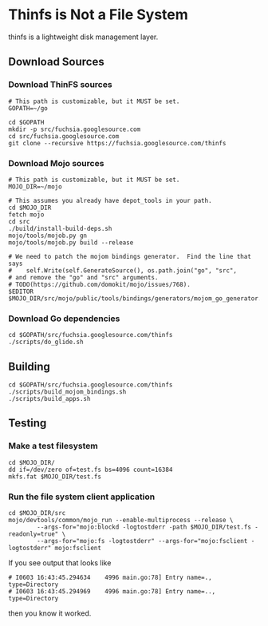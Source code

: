 # Thinfs is Not a File System #

thinfs is a lightweight disk management layer.

## Download Sources ##

### Download ThinFS sources ###
```shell
# This path is customizable, but it MUST be set.
GOPATH=~/go

cd $GOPATH
mkdir -p src/fuchsia.googlesource.com
cd src/fuchsia.googlesource.com
git clone --recursive https://fuchsia.googlesource.com/thinfs
```

### Download Mojo sources ###
```shell
# This path is customizable, but it MUST be set.
MOJO_DIR=~/mojo

# This assumes you already have depot_tools in your path.
cd $MOJO_DIR
fetch mojo
cd src
./build/install-build-deps.sh
mojo/tools/mojob.py gn
mojo/tools/mojob.py build --release

# We need to patch the mojom bindings generator.  Find the line that says
#    self.Write(self.GenerateSource(), os.path.join("go", "src",
# and remove the "go" and "src" arguments.
# TODO(https://github.com/domokit/mojo/issues/768).
$EDITOR $MOJO_DIR/src/mojo/public/tools/bindings/generators/mojom_go_generator.py
```

### Download Go dependencies ###
```shell
cd $GOPATH/src/fuchsia.googlesource.com/thinfs
./scripts/do_glide.sh
```

## Building ##

```shell
cd $GOPATH/src/fuchsia.googlesource.com/thinfs
./scripts/build_mojom_bindings.sh
./scripts/build_apps.sh
```

## Testing ##

### Make a test filesystem ###
```shell
cd $MOJO_DIR/
dd if=/dev/zero of=test.fs bs=4096 count=16384
mkfs.fat $MOJO_DIR/test.fs
```

### Run the file system client application ###
```shell
cd $MOJO_DIR/src
mojo/devtools/common/mojo_run --enable-multiprocess --release \
        --args-for="mojo:blockd -logtostderr -path $MOJO_DIR/test.fs -readonly=true" \
        --args-for="mojo:fs -logtostderr" --args-for="mojo:fsclient -logtostderr" mojo:fsclient
```

If you see output that looks like
```
# I0603 16:43:45.294634    4996 main.go:78] Entry name=., type=Directory
# I0603 16:43:45.294969    4996 main.go:78] Entry name=.., type=Directory
```
then you know it worked.
